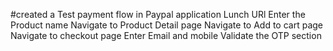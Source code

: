 #created a Test payment flow in Paypal application
Lunch URl
Enter the Product name
Navigate to Product Detail page
Navigate to Add to cart page
Navigate to checkout page
Enter Email and mobile
Validate the OTP section

